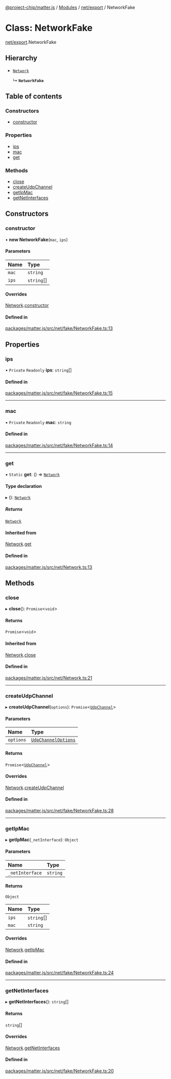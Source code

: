 [@project-chip/matter.js](../README.md) / [Modules](../modules.md) / [net/export](../modules/net_export.md) / NetworkFake

# Class: NetworkFake

[net/export](../modules/net_export.md).NetworkFake

## Hierarchy

- [`Network`](net_export.Network.md)

  ↳ **`NetworkFake`**

## Table of contents

### Constructors

- [constructor](net_export.NetworkFake.md#constructor)

### Properties

- [ips](net_export.NetworkFake.md#ips)
- [mac](net_export.NetworkFake.md#mac)
- [get](net_export.NetworkFake.md#get)

### Methods

- [close](net_export.NetworkFake.md#close)
- [createUdpChannel](net_export.NetworkFake.md#createudpchannel)
- [getIpMac](net_export.NetworkFake.md#getipmac)
- [getNetInterfaces](net_export.NetworkFake.md#getnetinterfaces)

## Constructors

### constructor

• **new NetworkFake**(`mac`, `ips`)

#### Parameters

| Name | Type |
| :------ | :------ |
| `mac` | `string` |
| `ips` | `string`[] |

#### Overrides

[Network](net_export.Network.md).[constructor](net_export.Network.md#constructor)

#### Defined in

[packages/matter.js/src/net/fake/NetworkFake.ts:13](https://github.com/project-chip/matter.js/blob/b7330d72/packages/matter.js/src/net/fake/NetworkFake.ts#L13)

## Properties

### ips

• `Private` `Readonly` **ips**: `string`[]

#### Defined in

[packages/matter.js/src/net/fake/NetworkFake.ts:15](https://github.com/project-chip/matter.js/blob/b7330d72/packages/matter.js/src/net/fake/NetworkFake.ts#L15)

___

### mac

• `Private` `Readonly` **mac**: `string`

#### Defined in

[packages/matter.js/src/net/fake/NetworkFake.ts:14](https://github.com/project-chip/matter.js/blob/b7330d72/packages/matter.js/src/net/fake/NetworkFake.ts#L14)

___

### get

▪ `Static` **get**: () => [`Network`](net_export.Network.md)

#### Type declaration

▸ (): [`Network`](net_export.Network.md)

##### Returns

[`Network`](net_export.Network.md)

#### Inherited from

[Network](net_export.Network.md).[get](net_export.Network.md#get)

#### Defined in

[packages/matter.js/src/net/Network.ts:13](https://github.com/project-chip/matter.js/blob/b7330d72/packages/matter.js/src/net/Network.ts#L13)

## Methods

### close

▸ **close**(): `Promise`<`void`\>

#### Returns

`Promise`<`void`\>

#### Inherited from

[Network](net_export.Network.md).[close](net_export.Network.md#close)

#### Defined in

[packages/matter.js/src/net/Network.ts:21](https://github.com/project-chip/matter.js/blob/b7330d72/packages/matter.js/src/net/Network.ts#L21)

___

### createUdpChannel

▸ **createUdpChannel**(`options`): `Promise`<[`UdpChannel`](../interfaces/net_export.UdpChannel.md)\>

#### Parameters

| Name | Type |
| :------ | :------ |
| `options` | [`UdpChannelOptions`](../interfaces/net_export.UdpChannelOptions.md) |

#### Returns

`Promise`<[`UdpChannel`](../interfaces/net_export.UdpChannel.md)\>

#### Overrides

[Network](net_export.Network.md).[createUdpChannel](net_export.Network.md#createudpchannel)

#### Defined in

[packages/matter.js/src/net/fake/NetworkFake.ts:28](https://github.com/project-chip/matter.js/blob/b7330d72/packages/matter.js/src/net/fake/NetworkFake.ts#L28)

___

### getIpMac

▸ **getIpMac**(`_netInterface`): `Object`

#### Parameters

| Name | Type |
| :------ | :------ |
| `_netInterface` | `string` |

#### Returns

`Object`

| Name | Type |
| :------ | :------ |
| `ips` | `string`[] |
| `mac` | `string` |

#### Overrides

[Network](net_export.Network.md).[getIpMac](net_export.Network.md#getipmac)

#### Defined in

[packages/matter.js/src/net/fake/NetworkFake.ts:24](https://github.com/project-chip/matter.js/blob/b7330d72/packages/matter.js/src/net/fake/NetworkFake.ts#L24)

___

### getNetInterfaces

▸ **getNetInterfaces**(): `string`[]

#### Returns

`string`[]

#### Overrides

[Network](net_export.Network.md).[getNetInterfaces](net_export.Network.md#getnetinterfaces)

#### Defined in

[packages/matter.js/src/net/fake/NetworkFake.ts:20](https://github.com/project-chip/matter.js/blob/b7330d72/packages/matter.js/src/net/fake/NetworkFake.ts#L20)
